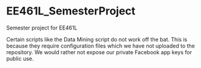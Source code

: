 # EE461L_SemesterProject
Semester project for EE461L

Certain scripts like the Data Mining script do not work off the bat. This is because they require configuration files which we have not uploaded to the repository. We would rather not expose our private Facebook app keys for public use.
